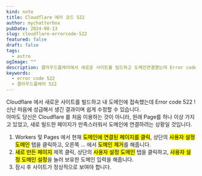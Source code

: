 ```yaml
---
kind: note
title: Cloudflare 에러 코드 522
author: mychatterbox
pubDate: 2024-08-13
slug: cloudflare-errorcode-522
featured: false
draft: false
tags:
  - astro
ogImage: ""
description: 클라우드플레어에서 새로운 사이트를 빌드하고 도메인연결했는데 Error code 522 로 접속이 안될 때
keywords:
  - error code 522
  - 클라우드플레어 522
---
```


Cloudflare 에서 새로운 사이트를 빌드하고 내 도메인에 접속했는데 Error code 522 !  
신난 마음에 성급해서 생긴 결과이며 쉽게 수정할 수 있습니다.  
아마도 당신은 Cloudflare 를 처음 이용하는 것이 아니라, 원래 Page를 하나 이상 가지고 있었고, 새로 빌드한 페이지가 만족스러워서 도메인에 연결하려는 상황일 것입니다.

1. Workers 및 Pages 에서 현재 <mark>도메인에 연결된 페이지를 클릭</mark>, 상단의 <mark>사용자 설정 도메인</mark> 탭을 클릭하고, 오른쪽 ... 에서 <mark>도메인 제거</mark>를 해줍니다.
2. <mark>새로 만든 페이지</mark> 제목 클릭, 상단의 <mark>사용자 설정 도메인</mark> 탭을 클릭하고, <mark>사용자 설정 도메인 설정</mark>을 눌러 보유한 도메인 입력을 해줍니다.
3. 잠시 후 사이트가 정상적으로 보여야 합니다.
